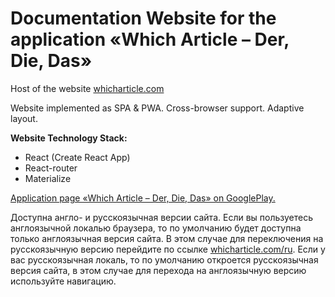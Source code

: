 # Documentation Website for the application «Which Article – Der, Die, Das»
Host of the website [whicharticle.com](https://whicharticle.com)

Website implemented as SPA & PWA.
Cross-browser support.
Adaptive layout.

**Website Technology Stack:**
* React (Create React App)
* React-router
* Materialize

[Application page «Which Article – Der, Die, Das» on GooglePlay.](https://play.google.com/store/apps/details?id=com.whicharticle.derdiedas)

Доступна англо- и русскоязычная версии сайта. Если вы пользуетесь англоязычной локалью браузера, то по умолчанию будет доступна только англоязычная версия сайта. В этом случае для переключения на русскоязычную версию перейдите по ссылке [whicharticle.com/ru](https://whicharticle.com/ru). Если у вас русскоязычная локаль, то по умолчанию откроется русскоязычная версия сайта, в этом случае для перехода на англоязычную версию используйте навигацию.





